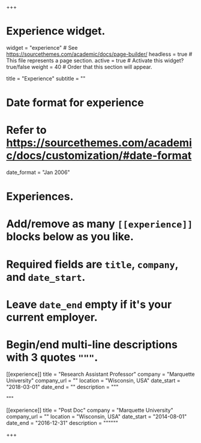 +++
# Experience widget.
widget = "experience"  # See https://sourcethemes.com/academic/docs/page-builder/
headless = true  # This file represents a page section.
active = true  # Activate this widget? true/false
weight = 40  # Order that this section will appear.

title = "Experience"
subtitle = ""

# Date format for experience
#   Refer to https://sourcethemes.com/academic/docs/customization/#date-format
date_format = "Jan 2006"

# Experiences.
#   Add/remove as many `[[experience]]` blocks below as you like.
#   Required fields are `title`, `company`, and `date_start`.
#   Leave `date_end` empty if it's your current employer.
#   Begin/end multi-line descriptions with 3 quotes `"""`.
[[experience]]
  title = "Research Assistant Professor"
  company = "Marquette University"
  company_url = ""
  location = "Wisconsin, USA"
  date_start = "2018-03-01"
  date_end = ""
  description = """
  
  """

[[experience]]
  title = "Post Doc"
  company = "Marquette University"
  company_url = ""
  location = "Wisconsin, USA"
  date_start = "2014-08-01"
  date_end = "2016-12-31"
  description = """"""

+++
